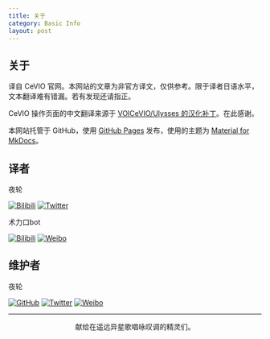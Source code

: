 ```yaml
---
title: 关于
category: Basic Info
layout: post
---
```


## 关于

译自 CeVIO 官网。本网站的文章为非官方译文，仅供参考。限于译者日语水平，文本翻译难有错漏。若有发现还请指正。

CeVIO 操作页面的中文翻译来源于 [VOICeVIO/Ulysses 的汉化补丁](https://github.com/VOICeVIO/CeVIO.CN)。在此感谢。

本网站托管于 GitHub，使用 [GitHub Pages](https://pages.github.com/) 发布，使用的主题为 [Material for MkDocs](https://squidfunk.github.io/mkdocs-material/)。

## 译者

夜轮

[![Bilibili](https://img.shields.io/badge/-夜輪風超絶技巧変奏曲-00A1D6?style=flat-square&logo=bilibili&logoColor=ffffff)](https://space.bilibili.com/2138390911) [![Twitter](https://img.shields.io/badge/-夜輪風超絶技巧変奏曲-1DA1F2?style=flat-square&logo=twitter&logoColor=ffffff)](https://twitter.com/Yorin_NW)

术力口bot

[![Bilibili](https://img.shields.io/badge/-术力口bot-00A1D6?style=flat-square&logo=bilibili&logoColor=ffffff)](https://space.bilibili.com/390624333) [![Weibo](https://img.shields.io/badge/-术力口bot-E6162D?style=flat-square&logo=sina-weibo)](https://weibo.com/u/5760163050)

## 维护者

夜轮

[![GitHub](https://img.shields.io/badge/-NachtgeistW-%23181717?style=flat-square&logo=github)](https://github.com/NachtgeistW) [![Twitter](https://img.shields.io/badge/-夜轮-1DA1F2?style=flat-square&logo=twitter&logoColor=ffffff)](https://twitter.com/Nightwheel_C) [![Weibo](https://img.shields.io/badge/-夜轮_Nightwheel-E6162D?style=flat-square&logo=sina-weibo)](https://weibo.com/u/7312904644) 

<!-- 由于 CeVIO 官方做说明时使用的声库为佐藤莎莎拉，但译者只购买了 IA 与 OИE 的声库，因此部分原显示为莎莎拉的图片会被 IA 和 OИE 代替。 -->

---

<p style="text-align:center">献给在遥远异星歌唱咏叹调的精灵们。</p>
